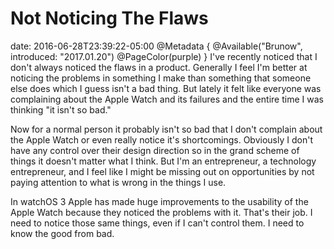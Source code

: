 # Not Noticing The Flaws
date: 2016-06-28T23:39:22-05:00
@Metadata {
  @Available("Brunow", introduced: "2017.01.20")
  @PageColor(purple)
}
I've recently noticed that I don't always noticed the flaws in a product. Generally I feel I'm better at noticing the problems in something I make than something that someone else does which I guess isn't a bad thing. But lately it felt like everyone was complaining about the Apple Watch and its
failures and the entire time I was thinking "it isn't so bad."

Now for a normal person it probably isn't so bad that I don't complain about the Apple Watch or even really notice it's shortcomings. Obviously I don't have any control over their design direction so in the grand scheme of things it doesn't matter what I think. But I'm an entrepreneur, a technology entrepreneur, and I feel like I might be missing out on opportunities by not paying attention to what is wrong in the things I use.

In watchOS 3 Apple has made huge improvements to the usability of the Apple Watch because they noticed the problems with it. That's their job. I need to notice those same things, even if I can't control them. I need to know the good from bad.
